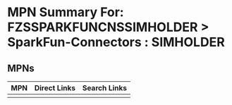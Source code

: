 



# MPN Summary For: FZSSPARKFUNCNSSIMHOLDER > SparkFun-Connectors : SIMHOLDER

## MPNs
  

|MPN|Direct Links|Search Links|
| :--- | :--- | :--- |
||||

